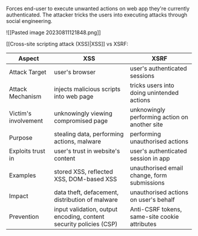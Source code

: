 Forces end-user to execute unwanted actions on web app they're currently authenticated. The attacker tricks the users into executing attacks through social engineering.

![[Pasted image 20230811121848.png]]

[[Cross-site scripting attack (XSS)|XSS]] vs XSRF:

| Aspect               | XSS            | XSRF                          |
| -------------------- | -------------- | ----------------------------- |
| Attack Target        | user's browser | user's authenticated sessions |
| Attack Mechanism     | injects malicious scripts into web page | tricks users into doing unintended actions |
| Victim's involvement | unknowingly viewing compromised page | unknowingly performing action on another site |
| Purpose              | stealing data, performing actions, malware | performing unauthorised actions |
| Exploits trust in    | user's trust in website's content | user's authenticated session in app |
| Examples             | stored XSS, reflected XSS, DOM-based XSS | unauthorised email change, form submissions |
| Impact               | data theft, defacement, distribution of malware | unauthorised actions on user's behalf |
| Prevention           | input validation, output encoding, content security policies (CSP) | Anti-CSRF tokens, same-site cookie attributes |

